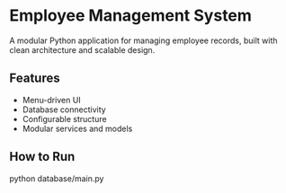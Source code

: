 # Employee Management System

A modular Python application for managing employee records, built with clean architecture and scalable design.

## Features
- Menu-driven UI
- Database connectivity
- Configurable structure
- Modular services and models

## How to Run
python database/main.py
